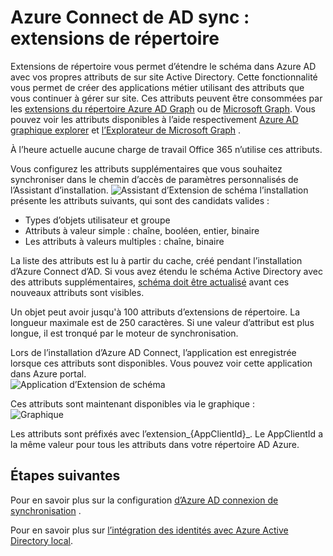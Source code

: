 <properties
   pageTitle="Azure Connect de AD sync : extensions Directory | Microsoft Azure"
   description="Cette rubrique décrit la fonctionnalité d’extensions de répertoire dans Azure Connect d’Active Directory."
   services="active-directory"
   documentationCenter=""
   authors="AndKjell"
   manager="femila"
   editor=""/>

<tags
   ms.service="active-directory"
   ms.devlang="na"
   ms.topic="article"
   ms.tgt_pltfrm="na"
   ms.workload="identity"
   ms.date="08/19/2016"
   ms.author="billmath"/>

# <a name="azure-ad-connect-sync-directory-extensions"></a>Azure Connect de AD sync : extensions de répertoire
Extensions de répertoire vous permet d’étendre le schéma dans Azure AD avec vos propres attributs de sur site Active Directory. Cette fonctionnalité vous permet de créer des applications métier utilisant des attributs que vous continuer à gérer sur site. Ces attributs peuvent être consommées par les [extensions du répertoire Azure AD Graph](https://msdn.microsoft.com/Library/Azure/Ad/Graph/howto/azure-ad-graph-api-directory-schema-extensions) ou de [Microsoft Graph](https://graph.microsoft.io/). Vous pouvez voir les attributs disponibles à l’aide respectivement [Azure AD graphique explorer](https://graphexplorer.cloudapp.net) et [l’Explorateur de Microsoft Graph](https://graphexplorer2.azurewebsites.net/) .

À l’heure actuelle aucune charge de travail Office 365 n’utilise ces attributs.

Vous configurez les attributs supplémentaires que vous souhaitez synchroniser dans le chemin d’accès de paramètres personnalisés de l’Assistant d’installation.
![Assistant d’Extension de schéma](./media/active-directory-aadconnectsync-feature-directory-extensions/extension2.png) l’installation présente les attributs suivants, qui sont des candidats valides :

- Types d’objets utilisateur et groupe
- Attributs à valeur simple : chaîne, booléen, entier, binaire
- Les attributs à valeurs multiples : chaîne, binaire

La liste des attributs est lu à partir du cache, créé pendant l’installation d’Azure Connect d’AD. Si vous avez étendu le schéma Active Directory avec des attributs supplémentaires, [schéma doit être actualisé](active-directory-aadconnectsync-installation-wizard.md#refresh-directory-schema) avant ces nouveaux attributs sont visibles.

Un objet peut avoir jusqu'à 100 attributs d’extensions de répertoire. La longueur maximale est de 250 caractères. Si une valeur d’attribut est plus longue, il est tronqué par le moteur de synchronisation.

Lors de l’installation d’Azure AD Connect, l’application est enregistrée lorsque ces attributs sont disponibles. Vous pouvez voir cette application dans Azure portal.  
![Application d’Extension de schéma](./media/active-directory-aadconnectsync-feature-directory-extensions/extension3.png)

Ces attributs sont maintenant disponibles via le graphique :  
![Graphique](./media/active-directory-aadconnectsync-feature-directory-extensions/extension4.png)

Les attributs sont préfixés avec l’extension\_{AppClientId}\_. Le AppClientId a la même valeur pour tous les attributs dans votre répertoire AD Azure.

## <a name="next-steps"></a>Étapes suivantes
Pour en savoir plus sur la configuration [d’Azure AD connexion de synchronisation](active-directory-aadconnectsync-whatis.md) .

Pour en savoir plus sur [l’intégration des identités avec Azure Active Directory local](active-directory-aadconnect.md).
